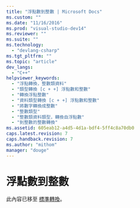 ```yaml
---
title: "浮點數到整數 | Microsoft Docs"
ms.custom: ""
ms.date: "11/16/2016"
ms.prod: "visual-studio-dev14"
ms.reviewer: ""
ms.suite: ""
ms.technology: 
  - "devlang-csharp"
ms.tgt_pltfrm: ""
ms.topic: "article"
dev_langs: 
  - "C++"
helpviewer_keywords: 
  - "浮點轉換，整數類資料"
  - "類型轉換 [c + +] 浮點數和整數"
  - "轉換浮點整數"
  - "資料類型轉換 [c + +] 浮點數和整數"
  - "將數字轉換成整數"
  - "整數類型"
  - "整數類資料類型，轉換自浮點數"
  - "到整數的整數轉換"
ms.assetid: 605eab12-a4d5-4d1a-bdf4-5ff4c8a70db0
caps.latest.revision: 7
caps.handback.revision: 7
ms.author: "mithom"
manager: "douge"
---
```

# 浮點數到整數
此內容已移至 [標準轉換](/visual-cpp/cpp/standard-conversions)。